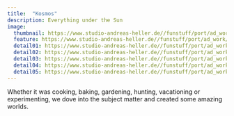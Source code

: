 ```yaml
---
title:  "Kosmos"
description: Everything under the Sun
image:
  thumbnail: https://www.studio-andreas-heller.de//funstuff/port/ad_work/Kosmos/Kosmos01.jpg
  feature: https://www.studio-andreas-heller.de//funstuff/port/ad_work/Kosmos/Kosmos01.jpg
  detail01: https://www.studio-andreas-heller.de//funstuff/port/ad_work/Kosmos/Kosmos01.jpg
  detail02: https://www.studio-andreas-heller.de//funstuff/port/ad_work/Kosmos/Kosmos01-b.jpg
  detail03: https://www.studio-andreas-heller.de//funstuff/port/ad_work/Kosmos/Kosmos02.jpg
  detail04: https://www.studio-andreas-heller.de//funstuff/port/ad_work/Kosmos/Kosmos02-b.jpg
  detail05: https://www.studio-andreas-heller.de//funstuff/port/ad_work/Kosmos/Kosmos03.jpg
---
```

Whether it was cooking, baking, gardening, hunting, vacationing or experimenting, we dove into the subject matter and created some amazing worlds.
